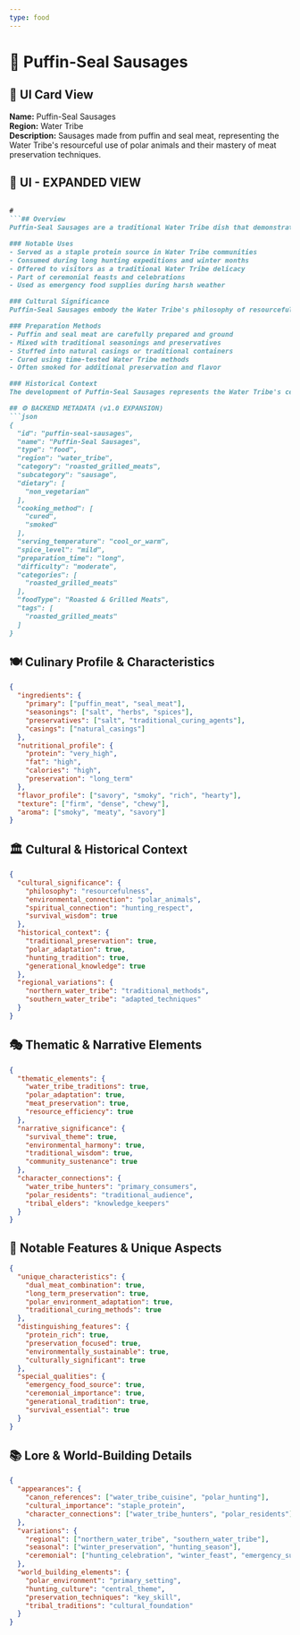 ```yaml
---
type: food
---
```


# 🌊 Puffin-Seal Sausages

## 🎴 UI Card View

**Name:** Puffin-Seal Sausages  
**Region:** Water Tribe  
**Description:** Sausages made from puffin and seal meat, representing the Water Tribe's resourceful use of polar animals and their mastery of meat preservation techniques.

## 📖 UI - EXPANDED VIEW

```md

#
```## Overview
Puffin-Seal Sausages are a traditional Water Tribe dish that demonstrates the tribe's exceptional skill in utilizing all available resources from their polar environment. These sausages combine the meat of puffins and seals, two animals that are abundant in the polar regions, creating a protein-rich food that can be preserved for long periods. The dish represents the Water Tribe's practical wisdom and their deep understanding of how to survive and thrive in one of the world's harshest environments.

### Notable Uses
- Served as a staple protein source in Water Tribe communities
- Consumed during long hunting expeditions and winter months
- Offered to visitors as a traditional Water Tribe delicacy
- Part of ceremonial feasts and celebrations
- Used as emergency food supplies during harsh weather

### Cultural Significance
Puffin-Seal Sausages embody the Water Tribe's philosophy of resourcefulness and their respect for the animals that share their environment. The combination of puffin and seal meat reflects their understanding that different animals provide different nutritional benefits and that combining them creates a more complete and satisfying meal. The dish represents their belief in using every part of the animals they hunt and their commitment to sustainable hunting practices.

### Preparation Methods
- Puffin and seal meat are carefully prepared and ground
- Mixed with traditional seasonings and preservatives
- Stuffed into natural casings or traditional containers
- Cured using time-tested Water Tribe methods
- Often smoked for additional preservation and flavor

### Historical Context
The development of Puffin-Seal Sausages represents the Water Tribe's centuries of experience in adapting to the polar environment. This dish demonstrates their mastery of food preservation techniques and their understanding of how to create satisfying, nutritious meals from the resources available in their harsh climate. The tradition continues to be passed down through generations as a testament to the tribe's resilience and practical wisdom.

## ⚙️ BACKEND METADATA (v1.0 EXPANSION)
```json
{
  "id": "puffin-seal-sausages",
  "name": "Puffin-Seal Sausages",
  "type": "food",
  "region": "water_tribe",
  "category": "roasted_grilled_meats",
  "subcategory": "sausage",
  "dietary": [
    "non_vegetarian"
  ],
  "cooking_method": [
    "cured",
    "smoked"
  ],
  "serving_temperature": "cool_or_warm",
  "spice_level": "mild",
  "preparation_time": "long",
  "difficulty": "moderate",
  "categories": [
    "roasted_grilled_meats"
  ],
  "foodType": "Roasted & Grilled Meats",
  "tags": [
    "roasted_grilled_meats"
  ]
}
```

## 🍽️ Culinary Profile & Characteristics
```json
{
  "ingredients": {
    "primary": ["puffin_meat", "seal_meat"],
    "seasonings": ["salt", "herbs", "spices"],
    "preservatives": ["salt", "traditional_curing_agents"],
    "casings": ["natural_casings"]
  },
  "nutritional_profile": {
    "protein": "very_high",
    "fat": "high",
    "calories": "high",
    "preservation": "long_term"
  },
  "flavor_profile": ["savory", "smoky", "rich", "hearty"],
  "texture": ["firm", "dense", "chewy"],
  "aroma": ["smoky", "meaty", "savory"]
}
```

## 🏛️ Cultural & Historical Context
```json
{
  "cultural_significance": {
    "philosophy": "resourcefulness",
    "environmental_connection": "polar_animals",
    "spiritual_connection": "hunting_respect",
    "survival_wisdom": true
  },
  "historical_context": {
    "traditional_preservation": true,
    "polar_adaptation": true,
    "hunting_tradition": true,
    "generational_knowledge": true
  },
  "regional_variations": {
    "northern_water_tribe": "traditional_methods",
    "southern_water_tribe": "adapted_techniques"
  }
}
```

## 🎭 Thematic & Narrative Elements
```json
{
  "thematic_elements": {
    "water_tribe_traditions": true,
    "polar_adaptation": true,
    "meat_preservation": true,
    "resource_efficiency": true
  },
  "narrative_significance": {
    "survival_theme": true,
    "environmental_harmony": true,
    "traditional_wisdom": true,
    "community_sustenance": true
  },
  "character_connections": {
    "water_tribe_hunters": "primary_consumers",
    "polar_residents": "traditional_audience",
    "tribal_elders": "knowledge_keepers"
  }
}
```

## 🌟 Notable Features & Unique Aspects
```json
{
  "unique_characteristics": {
    "dual_meat_combination": true,
    "long_term_preservation": true,
    "polar_environment_adaptation": true,
    "traditional_curing_methods": true
  },
  "distinguishing_features": {
    "protein_rich": true,
    "preservation_focused": true,
    "environmentally_sustainable": true,
    "culturally_significant": true
  },
  "special_qualities": {
    "emergency_food_source": true,
    "ceremonial_importance": true,
    "generational_tradition": true,
    "survival_essential": true
  }
}
```

## 📚 Lore & World-Building Details
```json
{
  "appearances": {
    "canon_references": ["water_tribe_cuisine", "polar_hunting"],
    "cultural_importance": "staple_protein",
    "character_connections": ["water_tribe_hunters", "polar_residents"]
  },
  "variations": {
    "regional": ["northern_water_tribe", "southern_water_tribe"],
    "seasonal": ["winter_preservation", "hunting_season"],
    "ceremonial": ["hunting_celebration", "winter_feast", "emergency_supply"]
  },
  "world_building_elements": {
    "polar_environment": "primary_setting",
    "hunting_culture": "central_theme",
    "preservation_techniques": "key_skill",
    "tribal_traditions": "cultural_foundation"
  }
}
```
